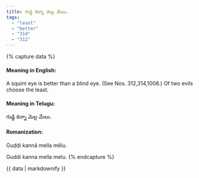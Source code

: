 ```yaml
---
title: గుడ్డి కన్నా మెల్ల మేలు.
tags:
  - "least"
  - "better"
  - "314"
  - "312"
---
```


{% capture data %}
#### Meaning in English:
A squint eye is better than a blind eye.
(See Nos. 312,314,1008.)
Of two evils choose the least.

#### Meaning in Telugu:
గుడ్డి కన్నా మెల్ల మేలు.

#### Romanization:
Guḍḍi kannā mella mēlu.

Guddi kanna mella melu.
{% endcapture %}

{{ data | markdownify }}

